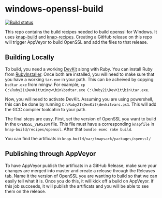 # windows-openssl-build

[![Build status](https://ci.appveyor.com/api/projects/status/o50q1jusjr8pyv4x/branch/master?svg=true)](https://ci.appveyor.com/project/jdmundrawala/windows-openssl-build/branch/master)

This repo contains the build recipes needed to build openssl for Windows. It uses
[knap-build](https://github.com/oneclick/knap-build) and [knap-recipes](https://github.com/oneclick/knapsack-recipes).
Creating a GitHub release on this repo will trigger AppVeyor to build OpenSSL and add the files to that release.

## Building Locally

To build, you need a working [DevKit](http://rubyinstaller.org/add-ons/devkit/) along with Ruby. 
You can install Ruby from [RubyInstaller](http://rubyinstaller.org/downloads/). Once both are installed,
you will need to make sure that you have a working `tar.exe` in your path. This can be acheived by copying
`bsdtar.exe` from mingw. For example, `cp C:\Ruby21\DevKit\mingw\bin\bsdtar.exe C:\Ruby21\DevKit\bin\tar.exe`.

Now, you will need to activate DevKit. Assuming you are using powershell, this can be done by running
`C:\Ruby21\DevKit\devkitvars.ps1`. This will add the GCC compiler toolcahin to your path.

The final steps are easy. First, set the version of OpenSSL you want to build in the `OPENSSL_VERSION` file.
This file must have a corresponding `knapfile` in `knap-build/recipes/openssl`. After that `bundle exec rake build`.

You can find the artificats in `knap-build/var/knapsack/packages/openssl/`

## Publishing through AppVeyor

To have AppVeyor publish the artificats in a GitHub Release, make sure your changes are merged into master
and create a release through the Releases tab. Name it the version of OpenSSL you are wanting to build so that
we can easily tell what it is. Once you do this, it will kick off a build on AppVeyor. If this job succeeds, it
will publish the artificats and you will be able to see them on the release.
